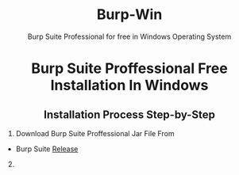 <h1 align="center">Burp-Win </h1>
<p align="center">Burp Suite Professional for free in Windows Operating System</p>

<h1 align="center">Burp Suite Proffessional Free Installation In Windows  </h1>
 <h2 align="center"> Installation Process Step-by-Step </h2>

 1. Download Burp Suite Proffessional Jar File From 
 - Burp Suite [Release]( https://portswigger.net/burp/releases#professional) 
 2.    

